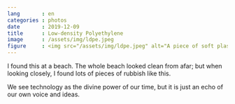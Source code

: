 ```yaml
---
lang       : en
categories : photos
date       : 2019-12-09
title      : Low-density Polyethylene
image      : /assets/img/ldpe.jpeg
figure     : <img src="/assets/img/ldpe.jpeg" alt="A piece of soft plastic (LDPE) from food packaging lying on the beach.">
---
```

I found this at a beach. The whole beach looked clean from afar; but when looking closely, I found lots of pieces of rubbish like this.

We see technology as the divine power of our time, but it is just an echo of our own voice and ideas.